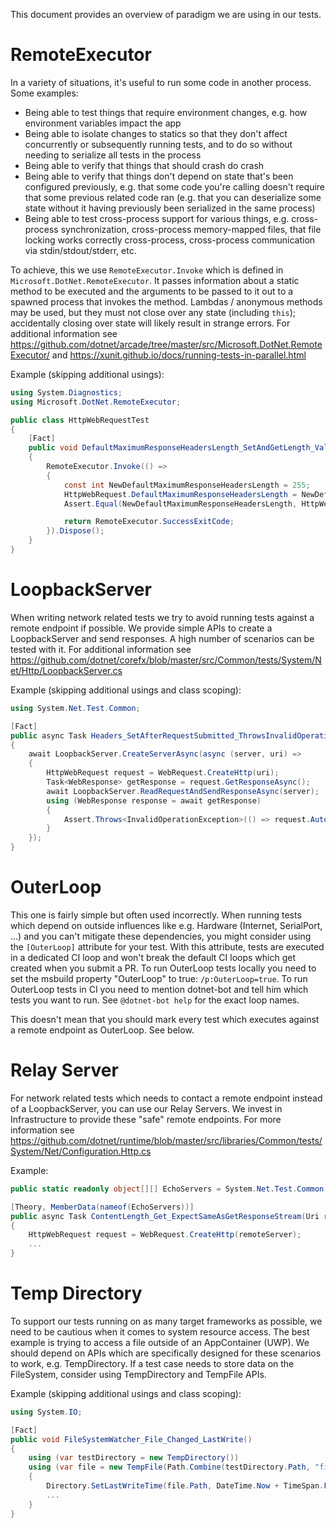 This document provides an overview of paradigm we are using in our tests.

# RemoteExecutor
In a variety of situations, it's useful to run some code in another process.  Some examples:
- Being able to test things that require environment changes, e.g. how environment variables impact the app
- Being able to isolate changes to statics so that they don't affect concurrently or subsequently running tests, and to do so without needing to serialize all tests in the process
- Being able to verify that things that should crash do crash
- Being able to verify that things don't depend on state that's been configured previously, e.g. that some code you're calling doesn't require that some previous related code ran (e.g. that you can deserialize some state without it having previously been serialized in the same process)
- Being able to test cross-process support for various things, e.g. cross-process synchronization, cross-process memory-mapped files, that file locking works correctly cross-process, cross-process communication via stdin/stdout/stderr, etc.

To achieve, this we use `RemoteExecutor.Invoke` which is defined in `Microsoft.DotNet.RemoteExecutor`. It passes information about a static method to be executed and the arguments to be passed to it out to a spawned process that invokes the method.  Lambdas / anonymous methods may be used, but they must not close over any state (including `this`); accidentally closing over state will likely result in strange errors. For additional information see https://github.com/dotnet/arcade/tree/master/src/Microsoft.DotNet.RemoteExecutor/ and https://xunit.github.io/docs/running-tests-in-parallel.html

Example (skipping additional usings):
```cs
using System.Diagnostics;
using Microsoft.DotNet.RemoteExecutor;

public class HttpWebRequestTest
{
    [Fact]
    public void DefaultMaximumResponseHeadersLength_SetAndGetLength_ValuesMatch()
    {
        RemoteExecutor.Invoke(() =>
        {
            const int NewDefaultMaximumResponseHeadersLength = 255;
            HttpWebRequest.DefaultMaximumResponseHeadersLength = NewDefaultMaximumResponseHeadersLength;
            Assert.Equal(NewDefaultMaximumResponseHeadersLength, HttpWebRequest.DefaultMaximumResponseHeadersLength);

            return RemoteExecutor.SuccessExitCode;
        }).Dispose();
    }
}
```

 # LoopbackServer
When writing network related tests we try to avoid running tests against a remote endpoint if possible. We provide simple APIs to create a LoopbackServer and send responses. A high number of scenarios can be tested with it. For additional information see https://github.com/dotnet/corefx/blob/master/src/Common/tests/System/Net/Http/LoopbackServer.cs

Example (skipping additional usings and class scoping):
```cs
using System.Net.Test.Common;

[Fact]
public async Task Headers_SetAfterRequestSubmitted_ThrowsInvalidOperationException()
{
    await LoopbackServer.CreateServerAsync(async (server, uri) =>
    {
        HttpWebRequest request = WebRequest.CreateHttp(uri);
        Task<WebResponse> getResponse = request.GetResponseAsync();
        await LoopbackServer.ReadRequestAndSendResponseAsync(server);
        using (WebResponse response = await getResponse)
        {
            Assert.Throws<InvalidOperationException>(() => request.AutomaticDecompression = DecompressionMethods.Deflate);
        }
    });
}
```

# OuterLoop
This one is fairly simple but often used incorrectly. When running tests which depend on outside influences like e.g. Hardware (Internet, SerialPort, ...) and you can't mitigate these dependencies, you might consider using the `[OuterLoop]` attribute for your test. 
With this attribute, tests are executed in a dedicated CI loop and won't break the default CI loops which get created when you submit a PR.
To run OuterLoop tests locally you need to set the msbuild property "OuterLoop" to true: `/p:OuterLoop=true`.
To run OuterLoop tests in CI you need to mention dotnet-bot and tell him which tests you want to run. See `@dotnet-bot help` for the exact loop names.

This doesn't mean that you should mark every test which executes against a remote endpoint as OuterLoop. See below.

# Relay Server
For network related tests which needs to contact a remote endpoint instead of a LoopbackServer, you can use our Relay Servers. We invest in Infrastructure to provide these "safe" remote endpoints.
For more information see https://github.com/dotnet/runtime/blob/master/src/libraries/Common/tests/System/Net/Configuration.Http.cs

Example:
```cs
public static readonly object[][] EchoServers = System.Net.Test.Common.Configuration.Http.EchoServers;

[Theory, MemberData(nameof(EchoServers))]
public async Task ContentLength_Get_ExpectSameAsGetResponseStream(Uri remoteServer)
{
    HttpWebRequest request = WebRequest.CreateHttp(remoteServer);
    ...
}
```

# Temp Directory
To support our tests running on as many target frameworks as possible, we need to be cautious when it comes to system resource access. The best example is trying to access a file outside of an AppContainer (UWP). We should depend on APIs which are specifically designed for these scenarios to work, e.g. TempDirectory. If a test case needs to store data on the FileSystem, consider using TempDirectory and TempFile APIs.

Example (skipping additional usings and class scoping):
```cs
using System.IO;

[Fact]
public void FileSystemWatcher_File_Changed_LastWrite()
{
    using (var testDirectory = new TempDirectory())
    using (var file = new TempFile(Path.Combine(testDirectory.Path, "file")))
    {
        Directory.SetLastWriteTime(file.Path, DateTime.Now + TimeSpan.FromSeconds(10));
        ...
    }
}
```
